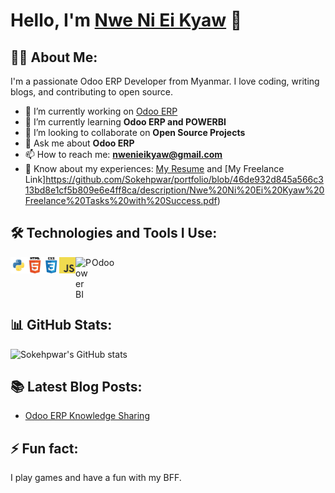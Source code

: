 # Hello, I'm [Nwe Ni Ei Kyaw](https://sokehpwarlay.blogspot.com/) 👋

## 👨‍💻 About Me:
I'm a passionate Odoo ERP Developer from Myanmar. I love coding, writing blogs, and contributing to open source.

- 🔭 I’m currently working on [Odoo ERP](https://github.com/Sokehpwar)
- 🌱 I’m currently learning **Odoo ERP and POWERBI**
- 👯 I’m looking to collaborate on **Open Source Projects**
- 💬 Ask me about **Odoo ERP**
- 📫 How to reach me: **nwenieikyaw@gmail.com**
- 📄 Know about my experiences: [My Resume](https://github.com/Sokehpwar/portfolio/blob/46de932d845a566c313bd8e1cf5b809e6e4ff8ca/assets/pdf/Resume_NweNiEiKyaw.pdf)
  and [My Freelance Link]https://github.com/Sokehpwar/portfolio/blob/46de932d845a566c313bd8e1cf5b809e6e4ff8ca/description/Nwe%20Ni%20Ei%20Kyaw%20Freelance%20Tasks%20with%20Success.pdf)

## 🛠️ Technologies and Tools I Use:

<span> Odoo </span>
<img align="left" alt="Python" width="26px" src="https://raw.githubusercontent.com/github/explore/main/topics/python/python.png" />
<img align="left" alt="HTML5" width="26px" src="https://raw.githubusercontent.com/github/explore/main/topics/html/html.png" />
<img align="left" alt="CSS3" width="26px" src="https://raw.githubusercontent.com/github/explore/main/topics/css/css.png" />
<img align="left" alt="JavaScript" width="26px" src="https://raw.githubusercontent.com/github/explore/main/topics/javascript/javascript.png" />
<img align="left" alt="Power BI" width="26px" src="https://upload.wikimedia.org/wikipedia/commons/c/cf/New_Power_BI_Logo.svg" />

<br />
<br />

## 📊 GitHub Stats:

![Sokehpwar's GitHub stats](https://github.com/Sokehpwar)

## 📚 Latest Blog Posts:
- [Odoo ERP Knowledge Sharing](https://sokehpwarlay.blogspot.com/)

## ⚡ Fun fact:
I play games and have a fun with my BFF.
